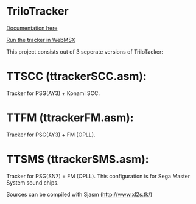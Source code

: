 TriloTracker
============

<a href=".\documentation\trilotracker.md">Documentation here</a>

<a href="https://webmsx.org/?MACHINE=MSXTRA&DISK=https://github.com/cornelisser/TriloTracker/blob/master/releases/TT_0_13.3.dsk.zip?raw=true&PRESETS=SCC">Run the tracker in WebMSX</a>

This project consists out of 3 seperate versions of TriloTacker:

TTSCC (ttrackerSCC.asm):
============================
Tracker for PSG(AY3) + Konami SCC. 

TTFM (ttrackerFM.asm):
============================
Tracker for PSG(AY3) + FM (OPLL). 

TTSMS (ttrackerSMS.asm):
============================
Tracker for PSG(SN7) + FM (OPLL). This configuration is for Sega Master System sound chips. 


Sources can be compiled with Sjasm (http://www.xl2s.tk/)
